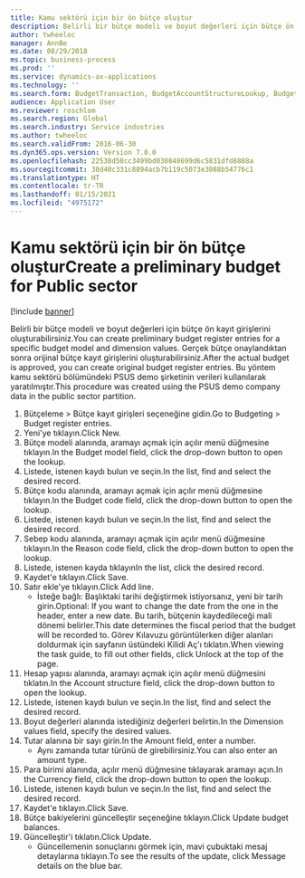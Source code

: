 ```yaml
---
title: Kamu sektörü için bir ön bütçe oluştur
description: Belirli bir bütçe modeli ve boyut değerleri için bütçe ön kayıt girişlerini oluşturabilirsiniz.
author: twheeloc
manager: AnnBe
ms.date: 08/29/2018
ms.topic: business-process
ms.prod: ''
ms.service: dynamics-ax-applications
ms.technology: ''
ms.search.form: BudgetTransaction, BudgetAccountStructureLookup, BudgetTransactionMultiPost
audience: Application User
ms.reviewer: roschlom
ms.search.region: Global
ms.search.industry: Service industries
ms.author: twheeloc
ms.search.validFrom: 2016-06-30
ms.dyn365.ops.version: Version 7.0.0
ms.openlocfilehash: 22538d58cc3499bd030848699d6c5831dfd8888a
ms.sourcegitcommit: 38d40c331c8894acb7b119c5073e3088b54776c1
ms.translationtype: HT
ms.contentlocale: tr-TR
ms.lasthandoff: 01/15/2021
ms.locfileid: "4975172"
---
```

# <a name="create-a-preliminary-budget-for-public-sector"></a><span data-ttu-id="1b792-103">Kamu sektörü için bir ön bütçe oluştur</span><span class="sxs-lookup"><span data-stu-id="1b792-103">Create a preliminary budget for Public sector</span></span>

[!include [banner](../../includes/banner.md)]

<span data-ttu-id="1b792-104">Belirli bir bütçe modeli ve boyut değerleri için bütçe ön kayıt girişlerini oluşturabilirsiniz.</span><span class="sxs-lookup"><span data-stu-id="1b792-104">You can create preliminary budget register entries for a specific budget model and dimension values.</span></span> <span data-ttu-id="1b792-105">Gerçek bütçe onaylandıktan sonra orijinal bütçe kayıt girişlerini oluşturabilirsiniz.</span><span class="sxs-lookup"><span data-stu-id="1b792-105">After the actual budget is approved, you can create original budget register entries.</span></span> <span data-ttu-id="1b792-106">Bu yöntem kamu sektörü bölümündeki PSUS demo şirketinin verileri kullanılarak yaratılmıştır.</span><span class="sxs-lookup"><span data-stu-id="1b792-106">This procedure was created using the PSUS demo company data in the public sector partition.</span></span>

1. <span data-ttu-id="1b792-107">Bütçeleme > Bütçe kayıt girişleri seçeneğine gidin.</span><span class="sxs-lookup"><span data-stu-id="1b792-107">Go to Budgeting > Budget register entries.</span></span>
2. <span data-ttu-id="1b792-108">Yeni'ye tıklayın.</span><span class="sxs-lookup"><span data-stu-id="1b792-108">Click New.</span></span>
3. <span data-ttu-id="1b792-109">Bütçe modeli alanında, aramayı açmak için açılır menü düğmesine tıklayın.</span><span class="sxs-lookup"><span data-stu-id="1b792-109">In the Budget model field, click the drop-down button to open the lookup.</span></span>
4. <span data-ttu-id="1b792-110">Listede, istenen kaydı bulun ve seçin.</span><span class="sxs-lookup"><span data-stu-id="1b792-110">In the list, find and select the desired record.</span></span>
5. <span data-ttu-id="1b792-111">Bütçe kodu alanında, aramayı açmak için açılır menü düğmesine tıklayın.</span><span class="sxs-lookup"><span data-stu-id="1b792-111">In the Budget code field, click the drop-down button to open the lookup.</span></span>
6. <span data-ttu-id="1b792-112">Listede, istenen kaydı bulun ve seçin.</span><span class="sxs-lookup"><span data-stu-id="1b792-112">In the list, find and select the desired record.</span></span>
7. <span data-ttu-id="1b792-113">Sebep kodu alanında, aramayı açmak için açılır menü düğmesine tıklayın.</span><span class="sxs-lookup"><span data-stu-id="1b792-113">In the Reason code field, click the drop-down button to open the lookup.</span></span>
8. <span data-ttu-id="1b792-114">Listede, istenen kayda tıklayın</span><span class="sxs-lookup"><span data-stu-id="1b792-114">In the list, click the desired record.</span></span>
9. <span data-ttu-id="1b792-115">Kaydet'e tıklayın.</span><span class="sxs-lookup"><span data-stu-id="1b792-115">Click Save.</span></span>
10. <span data-ttu-id="1b792-116">Satır ekle'ye tıklayın.</span><span class="sxs-lookup"><span data-stu-id="1b792-116">Click Add line.</span></span>
    * <span data-ttu-id="1b792-117">İsteğe bağlı: Başlıktaki tarihi değiştirmek istiyorsanız, yeni bir tarih girin.</span><span class="sxs-lookup"><span data-stu-id="1b792-117">Optional: If you want to change the date from the one in the header, enter a new date.</span></span> <span data-ttu-id="1b792-118">Bu tarih, bütçenin kaydedileceği mali dönemi belirler.</span><span class="sxs-lookup"><span data-stu-id="1b792-118">This date determines the fiscal period that the budget will be recorded to.</span></span> <span data-ttu-id="1b792-119">Görev Kılavuzu görüntülerken diğer alanları doldurmak için sayfanın üstündeki Kilidi Aç'ı tıklatın.</span><span class="sxs-lookup"><span data-stu-id="1b792-119">When viewing the task guide, to fill out other fields, click Unlock at the top of the page.</span></span>  
11. <span data-ttu-id="1b792-120">Hesap yapısı alanında, aramayı açmak için açılır menü düğmesini tıklatın.</span><span class="sxs-lookup"><span data-stu-id="1b792-120">In the Account structure field, click the drop-down button to open the lookup.</span></span>
12. <span data-ttu-id="1b792-121">Listede, istenen kaydı bulun ve seçin.</span><span class="sxs-lookup"><span data-stu-id="1b792-121">In the list, find and select the desired record.</span></span>
13. <span data-ttu-id="1b792-122">Boyut değerleri alanında istediğiniz değerleri belirtin.</span><span class="sxs-lookup"><span data-stu-id="1b792-122">In the Dimension values field, specify the desired values.</span></span>
14. <span data-ttu-id="1b792-123">Tutar alanına bir sayı girin.</span><span class="sxs-lookup"><span data-stu-id="1b792-123">In the Amount field, enter a number.</span></span>
    * <span data-ttu-id="1b792-124">Aynı zamanda tutar türünü de girebilirsiniz.</span><span class="sxs-lookup"><span data-stu-id="1b792-124">You can also enter an amount type.</span></span>  
15. <span data-ttu-id="1b792-125">Para birimi alanında, açılır menü düğmesine tıklayarak aramayı açın.</span><span class="sxs-lookup"><span data-stu-id="1b792-125">In the Currency field, click the drop-down button to open the lookup.</span></span>
16. <span data-ttu-id="1b792-126">Listede, istenen kaydı bulun ve seçin.</span><span class="sxs-lookup"><span data-stu-id="1b792-126">In the list, find and select the desired record.</span></span>
17. <span data-ttu-id="1b792-127">Kaydet'e tıklayın.</span><span class="sxs-lookup"><span data-stu-id="1b792-127">Click Save.</span></span>
18. <span data-ttu-id="1b792-128">Bütçe bakiyelerini güncelleştir seçeneğine tıklayın.</span><span class="sxs-lookup"><span data-stu-id="1b792-128">Click Update budget balances.</span></span>
19. <span data-ttu-id="1b792-129">Güncelleştir'i tıklatın.</span><span class="sxs-lookup"><span data-stu-id="1b792-129">Click Update.</span></span>
    * <span data-ttu-id="1b792-130">Güncellemenin sonuçlarını görmek için, mavi çubuktaki mesaj detaylarına tıklayın.</span><span class="sxs-lookup"><span data-stu-id="1b792-130">To see the results of the update, click Message details on the blue bar.</span></span>  

